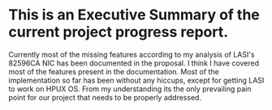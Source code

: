 # This is an Executive Summary of the current project progress report.

Currently most of the missing features according to my analysis of LASI's 82596CA NIC has been documented in the proposal.
I think I have covered most of the features present in the documentation.
Most of the implementation so far has been without any hiccups, except for getting LASI to work on HPUX OS.
From my understanding its the only prevailing pain point for our project that needs to be properly addressed.
